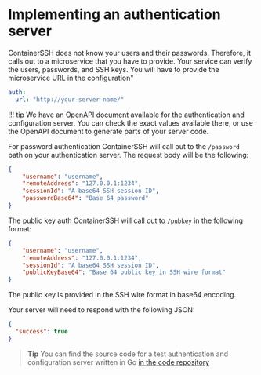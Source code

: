 <h1>Implementing an authentication server</h1>

ContainerSSH does not know your users and their passwords. Therefore, it calls out to a microservice that you have to provide. Your service can verify the users, passwords, and SSH keys. You will have to provide the microservice URL in the configuration"

```yaml
auth:
  url: "http://your-server-name/"
```

!!! tip
    We have an [OpenAPI document](/api/authconfig) available for the authentication and configuration server. You can check the exact values available there, or use the OpenAPI document to generate parts of your server code.

For password authentication ContainerSSH will call out to the `/password` path on your authentication server. The request body will be the following:

```json
{
    "username": "username",
    "remoteAddress": "127.0.0.1:1234",
    "sessionId": "A base64 SSH session ID",
    "passwordBase64": "Base 64 password"
}
```

The public key auth ContainerSSH will call out to `/pubkey` in the following format:

```json
{
    "username": "username",
    "remoteAddress": "127.0.0.1:1234",
    "sessionId": "A base64 SSH session ID",
    "publicKeyBase64": "Base 64 public key in SSH wire format"
}
```

The public key is provided in the SSH wire format in base64 encoding.

Your server will need to respond with the following JSON:

```json
{
  "success": true
}
```

> **Tip** You can find the source code for a test authentication and configuration server written in Go
> [in the code repository](https://github.com/containerssh/containerssh/blob/stable/cmd/containerssh-testauthconfigserver/main.go)
